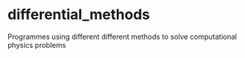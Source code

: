# differential_methods
Programmes using different different methods to solve computational physics problems

